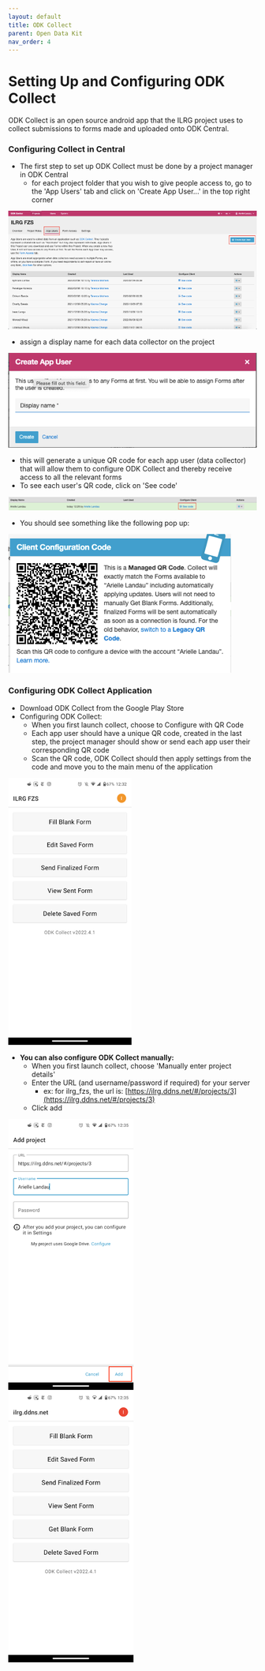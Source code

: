 ```yaml
---
layout: default
title: ODK Collect
parent: Open Data Kit
nav_order: 4
---
```

# Setting Up and Configuring ODK Collect
ODK Collect is an open source android app that the ILRG project uses to collect submissions to forms made and uploaded onto ODK Central.

### Configuring Collect in Central
- The first step to set up ODK Collect must be done by a project manager in ODK Central
    - for each project folder that you wish to give people access to, go to the 'App Users' tab and click on 'Create App User...' in the top right corner

![UsingODKSeven](ODKAssets/UsingODKSeven.png)

- assign a display name for each data collector on the project

![UsingODKEight](ODKAssets/UsingODKEight.png)
- this will generate a unique QR code for each app user (data collector) that will allow them to configure ODK Collect and thereby receive access to all the relevant forms
- To see each user's QR code, click on 'See code'

![UsingODKNine](ODKAssets/UsingODKNine.png)
- You should see something like the following pop up:

![UsingODKTen](ODKAssets/UsingODKTen.png)

### Configuring ODK Collect Application
- Download ODK Collect from the Google Play Store
- Configuring ODK Collect:
    - When you first launch collect, choose to Configure with QR Code
    - Each app user should have a unique QR code, created in the last step, the project manager should show or send each app user their corresponding QR code
    - Scan the QR code, ODK Collect should then apply settings from the code and move you to the main menu of the application

![UsingODKEleven](ODKAssets/UsingODKEleven.png)

- **You can also configure ODK Collect manually:**
    - When you first launch collect, choose 'Manually enter project details'
    - Enter the URL (and username/password if required) for your server
        - ex: for ilrg_fzs, the url is: [https://ilrg.ddns.net/#/projects/3](https://ilrg.ddns.net/#/projects/3)
    - Click add

![UsingODKTwelve](ODKAssets/UsingODKTwelve.png)
![UsingODKThirteen](ODKAssets/UsingODKThirteen.png)
